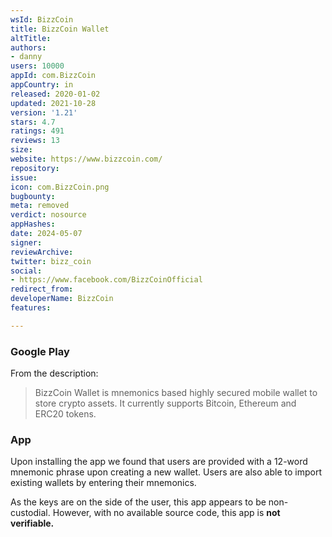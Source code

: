 ```yaml
---
wsId: BizzCoin
title: BizzCoin Wallet
altTitle: 
authors:
- danny
users: 10000
appId: com.BizzCoin
appCountry: in
released: 2020-01-02
updated: 2021-10-28
version: '1.21'
stars: 4.7
ratings: 491
reviews: 13
size: 
website: https://www.bizzcoin.com/
repository: 
issue: 
icon: com.BizzCoin.png
bugbounty: 
meta: removed
verdict: nosource
appHashes: 
date: 2024-05-07
signer: 
reviewArchive: 
twitter: bizz_coin
social:
- https://www.facebook.com/BizzCoinOfficial
redirect_from: 
developerName: BizzCoin
features: 

---
```


### Google Play
From the description:

> BizzCoin Wallet is mnemonics based highly secured mobile wallet to store crypto assets. It currently supports Bitcoin, Ethereum and ERC20 tokens. 

### App
Upon installing the app we found that users are provided with a 12-word mnemonic phrase upon creating a new wallet. Users are also able to import existing wallets by entering their mnemonics.

As the keys are on the side of the user, this app appears to be non-custodial. However, with no available source code, this app is **not verifiable.**
